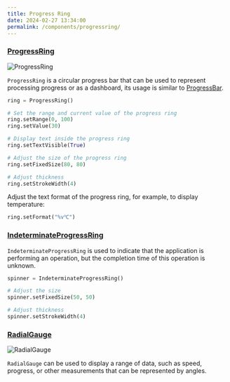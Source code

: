 ```yaml
---
title: Progress Ring
date: 2024-02-27 13:34:00
permalink: /components/progressring/
---
```


### [ProgressRing](https://pyqt-fluent-widgets.readthedocs.io/en/latest/autoapi/qfluentwidgets/components/widgets/progress_ring/index.html#qfluentwidgets.components.widgets.progress_ring.ProgressRing)

![ProgressRing](/img/components/progressring/ProgressRing.png)

`ProgressRing` is a circular progress bar that can be used to represent processing progress or as a dashboard, its usage is similar to [ProgressBar](/zh/components/progressbar).

```python
ring = ProgressRing()

# Set the range and current value of the progress ring
ring.setRange(0, 100)
ring.setValue(30)

# Display text inside the progress ring
ring.setTextVisible(True)

# Adjust the size of the progress ring
ring.setFixedSize(80, 80)

# Adjust thickness
ring.setStrokeWidth(4)
```

Adjust the text format of the progress ring, for example, to display temperature:
```python
ring.setFormat("%v℃")
```

### [IndeterminateProgressRing](https://pyqt-fluent-widgets.readthedocs.io/en/latest/autoapi/qfluentwidgets/components/widgets/progress_ring/index.html#qfluentwidgets.components.widgets.progress_ring.IndeterminateProgressRing)

`IndeterminateProgressRing` is used to indicate that the application is performing an operation, but the completion time of this operation is unknown.

```python
spinner = IndeterminateProgressRing()

# Adjust the size
spinner.setFixedSize(50, 50)

# Adjust thickness
spinner.setStrokeWidth(4)
```

### [RadialGauge](https://qfluentwidgets.com/price)

![RadialGauge](/img/components/progressring/RadialGauge.png)

`RadialGauge` can be used to display a range of data, such as speed, progress, or other measurements that can be represented by angles.